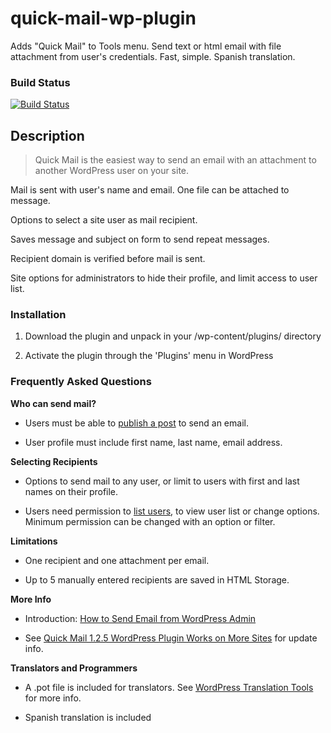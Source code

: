 quick-mail-wp-plugin
====================

Adds "Quick Mail" to Tools menu. Send text or html email with file attachment from user's credentials. Fast, simple. Spanish translation.

### Build Status
[![Build Status](https://api.travis-ci.org/mitchelldmiller/quick-mail-wp-plugin.svg?branch=master)](https://travis-ci.org/mitchelldmiller/quick-mail-wp-plugin)

Description
-----------

>Quick Mail is the easiest way to send an email with an attachment to another WordPress user on your site.

Mail is sent with user's name and email. One file can be attached to message.

Options to select a site user as mail recipient.

Saves message and subject on form to send repeat messages.

Recipient domain is verified before mail is sent.

Site options for administrators to hide their profile, and limit access to user list.

### Installation ###

1. Download the plugin and unpack in your /wp-content/plugins/ directory

1. Activate the plugin through the 'Plugins' menu in WordPress

### Frequently Asked Questions ###

__Who can send mail?__

* Users must be able to [publish a post](http://codex.wordpress.org/Roles_and_Capabilities#publish_posts) to send an email.

* User profile must include first name, last name, email address.

__Selecting Recipients__

* Options to send mail to any user, or limit to users with first and last names on their profile.

* Users need permission to [list users](http://codex.wordpress.org/Roles_and_Capabilities#list_users), to view user list or change options. Minimum permission can be changed with an option or filter.

__Limitations__

* One recipient and one attachment per email.

* Up to 5 manually entered recipients are saved in HTML Storage.

__More Info__

* Introduction: [How to Send Email from WordPress Admin](http://wheredidmybraingo.com/quick-mail-wordpress-plugin-update-send-email-to-site-users/)

* See [Quick Mail 1.2.5 WordPress Plugin Works on More Sites](http://wheredidmybraingo.com/quick-mail-1-2-5-wordpress-plugin/) for update info.

__Translators and Programmers__

* A .pot file is included for translators. See [WordPress Translation Tools](https://make.wordpress.org/polyglots/handbook/tools/) for more info.

* Spanish translation is included
